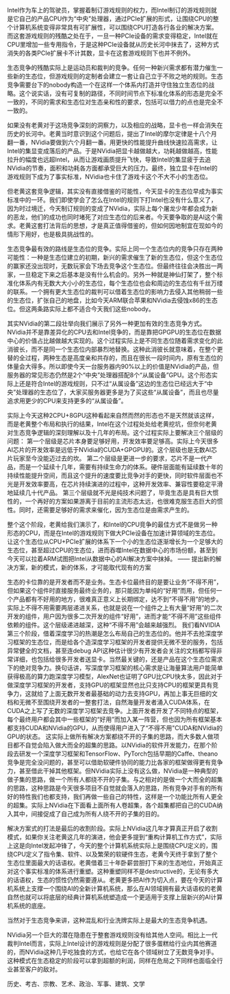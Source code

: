Intel作为车上的驾驶员，掌握着制订游戏规则的权力，而Intel制订的游戏规则就是它自己的产品CPU作为“中央”处理器，通过PCIe扩展的形式，让围绕CPU的整个计算机系统变得非常具有可扩展性，可以围绕CPU打造各行各业的解决方案。而这套游戏规则的残酷之处在于，一旦一种PCIe设备的需求变得稳定，Intel就在CPU里增加一些专用指令，于是这种PCIe设备就从历史长河中抹去了，这种方式消失的各类PCIe扩展卡不计其数，显卡在这套游戏规则下也并不例外。

生态竞争的残酷实际上是运动员和裁判的竞争。任何一种新兴需求都有潜力催生一些新的生态位，但游戏规则的定制者会建立一套让自己立于不败之地的规则。生态竞争需要台下的nobody构造一个在这样一个体系内打造并守住独立生态位的战略。这个说实话，没有可复制的路径，不同时间节点下标准化体系的形态是完全不一致的，不同的需求和生态位对生态亲和性的要求，包括可以借力的点也是完全不一致的。

如果没有老黄对于这场竞争深刻的洞察力，以及相应的战略，显卡也一样会消失在历史的长河中。老黄当时意识到这个问题后，提出了Intel的摩尔定律是十八个月翻一番，NVidia要做到六个月翻一番。用更快的性能提升曲线快速拉高需求，让Intel的集显变成落后的产品。于是NVidia把显卡越做越大，功耗越做越高，性能拉升的幅度也远超Intel，从而让游戏画质提升飞快，导致Intel的集显疲于去追NVidia的节奏，面积和功耗各方面都承受巨大的压力。最终，独立显卡在Intel的游戏规则下成为了事实标准，NVidia也卡住了游戏卡这个不大不小的生态位。

但老黄这套竞争逻辑，其实没有直接借鉴的可能性，今天显卡的生态位早成为事实标准中的一环。我们即使学会了怎么在Intel的规则下打Intel也没有什么意义了，因为时过境迁，今天制订规则的变成了NVidia，实际上每个屠龙少年都会成为新的恶龙，他们的成功也同时堵死了对应生态位的后来者。今天要争取的是AI这个需求。老黄这套打法背后的思想，才是真正值得借鉴的，但如何因地制宜在现如今的情形下用好，也是极具挑战性的。

生态竞争最有效的路线是生态位的竞争。实际上同一个生态位内的竞争只存在两种可能性：一种是生态位建立的初期，新兴的需求催生了新的生态位，但这个生态位的赢家还没出现时，无数玩家会下场去竞争这个生态位。但最终往往会决胜出一两家，一旦稳定下来之后基本是没有什么机会的。另外一种就是神仙打架了，整个标准化体系内有无数大大小小的生态位，每个生态位也会和周边的生态位有千丝万缕的联系。一个拥有更大生态位的裁判可以借着生态位的影响力去侵入其他稍弱一些的生态位，扩张自己的地盘，比如今天ARM联合苹果和NVidia去侵蚀x86的生态位。但这两条路实际上都不适合今天我们这些nobody。

其实NVidia的第二段壮举向我们展示了另外一种更加有效的生态竞争方式。NVidia并不是靠差异化的CPU去和Intel竞争的，而是靠把GPGPU的生态位在数据中心的价值占比越做越大实现的。这个过程实际上是不同生态位随着需求变化的此消彼长，而不是同一个生态位内部暴烈地替换。这种此消彼长就意味着，在整个更替的全过程，两种生态是高度亲和共存的，而且在很长一段时间内，原有生态位的体量会大得多。所以即使今天一台服务器内90%以上的价值是NVidia的产品，但服务器的常见形态仍然是2个“中央”处理器搭配8个“从属设备”GPU。这个形态实际上还是符合Intel的游戏规则，只不过“从属设备”这边的生态位已经远大于“中央”处理器的生态位了，大家买服务器更多是为了买这些“从属设备”，而且也尽量追求用更少的CPU来支持更多的“从属设备”。

实际上今天这种2CPU+8GPU这种看起来自然而然的形态也不是天然就该这样，而是老黄整个布局和执行的结果，Intel在这个过程处处给老黄挖坑，但奈何老黄对生态竞争逻辑的深刻理解以及十几年的布局。这个过程实际上要解决三个层级的问题：
第一个层级是芯片本身要足够好用，开发效率要足够高。实际上今天很多AI芯片的开发效率是远低于NVidia的CUDA+GPGPU的。这个层级也是无数AI芯片玩家至今没能迈过去的坎。
第二个层级是更进一步的要求，芯片不是一代产品，而是一个延续十几年，需要有持续生命力的体系。硬件层面能有延续数十年的持续性能提升空间，而且这个提升的速度要比竞争对手的更快，同时软件层面也不光是开发效率要高，在芯片持续演进的过程中，这种开发效率、兼容性要稳定平滑地延续几十代产品。
第三个层级就不光是纯技术问题了，毕竟生态是具有巨大惯性的，一个再好的方案如果游离于目前的主流形态太远，也很难克服生态巨大的惯性。同时，还需要足够好的需求来催化，因为生态位是由需求产生的。

整个这个阶段，老黄给我们演示了，和Intel的CPU竞争的最佳方式不是做另一种形态的CPU，而是在Intel的游戏规则下做大PCIe设备在加速计算领域的生态位。让这个生态位从CPU+PCIe扩展的体系下一个小的生态位逐渐增长为一个足够大的生态位，甚至超过CPU的生态位，进而吞噬Intel在数据中心的市场份额，甚至到今天可以拉着ARM试图把Intel从数据中心的AI解决方案中抹掉。	—— 提出新的解决方案，新的模式，新的体系，才可能取代现有的方案

生态的卡位靠的是开发者而不是业务。生态卡位最终目的是要让业务“不得不用”，但如果这个组件时直接服务最终业务的，那只能因为单纯的“好用”而用，但任何一个产品都有不好用的地方，很难真正意义上长期绑定，达不到“不得不用”的地步。实际上不得不用需要两层递进关系，也就是说在一个组件之上有大量“好用”的二次开发的组件，用户因为很多二次开发的组件“好用”，进而才能“不得不用”这些组件依赖的组件。这个层级递进越深，这种“不得不用”会越来越强烈。
我们看NVIDIA第三个阶段，借着深度学习的热潮是怎么布局自己的生态位的。他并不去抢深度学习框架的生态位，而是给各个造深度学习框架的开发者提供无微不至的服务，包括异常健全的文档，甚至连debug API这种估计很少有开发者会关注的文档都写得非常详细，也包括给很多开发者送显卡。当然最关键的，还是产品在这个生态位需求下的绝对竞争力。换句话讲，写深度学习框架的核心需求是让海量算法用户能简单获得极高的算力跑深度学习模型，AlexNet也证明了GPU比CPU快太多，因此对于做深度学习框架的开发者，支持GPU的框架显然也比只支持CPU的框架更具有竞争力，这就给了上面无数开发者最基础的动力去支持GPU，再加上事无巨细的文档和无微不至围绕开发者的一整套打法，自然海量开发者涌入CUDA体系，在CUDA之上写了无数的深度学习框架去竞争。上面开发者开发了不同特点的框架，每个最终用户都会其中一些框架的“好用”而加入某一阵营，但也因为所有框架基本都支持CUDA和NVidia的GPU，从而使得用户进入了“不得不用"CUDA和NVidia的GPU的状态。
这实际上做所有解决方案都绕不开的子集的思路，而大多数人做项目都不自觉会陷入做大而全的超集的思路。以NVidia的软件开发能力，在那个阶段去研发一个深度学习框架和TensorFlow、PyTorch包括早期的Caffe、theano竞争是完全没问题的，甚至可以借助软硬件协同的能力比各家的框架做得更有竞争力，甚至借此干掉其他框架。但NVidia实际上没有这么做，NVidia是一种典型的做子集的思路，做一个所有人都绕不开的子集。与之相对的是做一个大而全的超集的思路，这种思路是今天很多项目不自觉就会落入的思路，所有竞争对手有的所有好的特性我们也都支持，我们再做一些自己的特性，这样是一个功能比所有人更全的超集。实际上NVidia在下面看上面所有人卷超集，各个超集都把自己的CUDA纳入其中，间接促成了自己成为所有人绕不开的子集的目的。

解决方案式的打法是最后的收割阶段。实际上NVidia这几年才算真正开启了收割模式，如果你关注老黄这几年的演进，他会更多提到“重构计算机工作方式”，实际上这是向Intel发起冲锋了，今天的整个计算机系统实际上是围绕CPU定义的，围绕CPU定义了指令集、软件、以及繁荣的软硬件生态，老黄今天终于拿到了整个生态位里面最大的话语权。老黄借着三十年卧薪尝胆打下来的生态地位，开始真正对这个事实标准的体系进行重塑。这种重塑同样不是destructive的，无论有多大的话语权，生态的惯性仍然需要遵从。老黄更多把AI作为切入点，要在今天的计算机系统上支撑一个围绕AI的全新计算机系统，那么在AI领域拥有最大话语权的老黄自然也就可以将底层的经典计算机系统塑造成一个更适用于支撑上层新兴的AI计算机系统的底座。

当然对于生态竞争来讲，这种混乱和行业洗牌实际上是最大的生态竞争机遇。

NVidia另一个巨大的潜在隐患在于整套游戏规则没有给其他人空间。相比上一代裁判Intel而言，实际上Intel设计的游戏规则是分配了很多蛋糕给行业内其他赛道的，而NVidia这种几乎吃独食的方式，也给它在各个领域树立了无数竞争对手。这种模式在生态稳定的阶段可以拿到超额的利润，同样在危局之下同样也面临全行业甚至客户的敌对。

历史、考古、宗教、艺术、政治、军事、建筑、文学